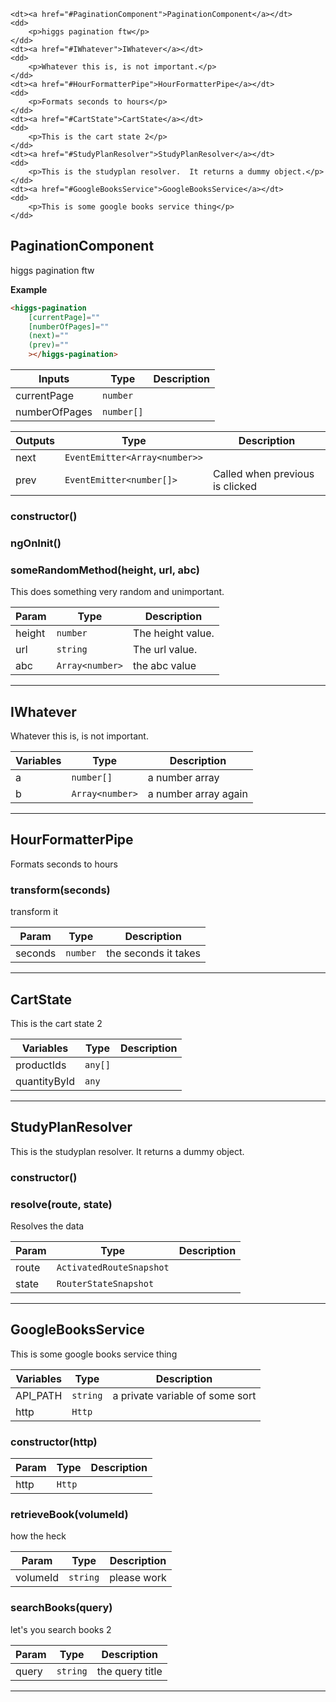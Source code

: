 <dl>

    <dt><a href="#PaginationComponent">PaginationComponent</a></dt>
    <dd>
        <p>higgs pagination ftw</p>
    </dd>
    <dt><a href="#IWhatever">IWhatever</a></dt>
    <dd>
        <p>Whatever this is, is not important.</p>
    </dd>
    <dt><a href="#HourFormatterPipe">HourFormatterPipe</a></dt>
    <dd>
        <p>Formats seconds to hours</p>
    </dd>
    <dt><a href="#CartState">CartState</a></dt>
    <dd>
        <p>This is the cart state 2</p>
    </dd>
    <dt><a href="#StudyPlanResolver">StudyPlanResolver</a></dt>
    <dd>
        <p>This is the studyplan resolver.  It returns a dummy object.</p>
    </dd>
    <dt><a href="#GoogleBooksService">GoogleBooksService</a></dt>
    <dd>
        <p>This is some google books service thing</p>
    </dd>

</dl>



<a name="PaginationComponent"></a>

## PaginationComponent
higgs pagination ftw

**Example**
```html
<higgs-pagination 
	[currentPage]=""
	[numberOfPages]=""
	(next)=""
	(prev)=""
	></higgs-pagination>
```
| Inputs | Type | Description |
| --- | --- | --- |
| currentPage | <code>number</code> | 
| numberOfPages | <code>number[]</code> | 

| Outputs | Type | Description |
| --- | --- | --- |
| next | <code>EventEmitter&lt;Array&lt;number&gt;&gt;</code> | 
| prev | <code>EventEmitter&lt;number[]&gt;</code> | Called when previous is clicked


### constructor()

### ngOnInit()

### someRandomMethod(height, url, abc)
This does something very random and unimportant.

| Param | Type | Description |
| --- | --- | --- |
| height | <code>number</code> | The height value.
| url | <code>string</code> | The url value.
| abc | <code>Array&lt;number&gt;</code> | the abc value



---


<a name="IWhatever"></a>

## IWhatever
Whatever this is, is not important.




| Variables | Type | Description |
| --- | --- | --- |
| a | <code>number[]</code> | a number array
| b | <code>Array&lt;number&gt;</code> | a number array again


---


<a name="HourFormatterPipe"></a>

## HourFormatterPipe
Formats seconds to hours





### transform(seconds)
transform it

| Param | Type | Description |
| --- | --- | --- |
| seconds | <code>number</code> | the seconds it takes



---


<a name="CartState"></a>

## CartState
This is the cart state 2




| Variables | Type | Description |
| --- | --- | --- |
| productIds | <code>any[]</code> | 
| quantityById | <code>any</code> | 


---


<a name="StudyPlanResolver"></a>

## StudyPlanResolver
This is the studyplan resolver.  It returns a dummy object.





### constructor()

### resolve(route, state)
Resolves the data

| Param | Type | Description |
| --- | --- | --- |
| route | <code>ActivatedRouteSnapshot</code> | 
| state | <code>RouterStateSnapshot</code> | 


---


<a name="GoogleBooksService"></a>

## GoogleBooksService
This is some google books service thing




| Variables | Type | Description |
| --- | --- | --- |
| API_PATH | <code>string</code> | a private variable of some sort
| http | <code>Http</code> | 

### constructor(http)
| Param | Type | Description |
| --- | --- | --- |
| http | <code>Http</code> | 

### retrieveBook(volumeId)
how the heck

| Param | Type | Description |
| --- | --- | --- |
| volumeId | <code>string</code> | please work


### searchBooks(query)
let's you search books 2

| Param | Type | Description |
| --- | --- | --- |
| query | <code>string</code> | the query title



---


